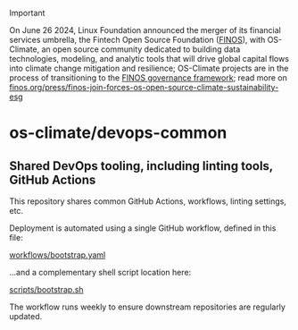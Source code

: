 > [!IMPORTANT]
> On June 26 2024, Linux Foundation announced the merger of its financial services umbrella, the Fintech Open Source Foundation ([FINOS](https://finos.org)), with OS-Climate, an open source community dedicated to building data technologies, modeling, and analytic tools that will drive global capital flows into climate change mitigation and resilience; OS-Climate projects are in the process of transitioning to the [FINOS governance framework](https://community.finos.org/docs/governance); read more on [finos.org/press/finos-join-forces-os-open-source-climate-sustainability-esg](https://finos.org/press/finos-join-forces-os-open-source-climate-sustainability-esg)

# os-climate/devops-common

## Shared DevOps tooling, including linting tools, GitHub Actions

This repository shares common GitHub Actions, workflows, linting settings, etc.

Deployment is automated using a single GitHub workflow, defined in this file:

[workflows/bootstrap.yaml](workflows/bootstrap.yaml)

...and a complementary shell script location here:

[scripts/bootstrap.sh](scripts/bootstrap.sh)

The workflow runs weekly to ensure downstream repositories are regularly updated.
